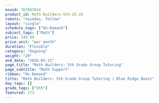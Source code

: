 ```yaml
---
ecwid: 767683654
product_id: Math-Builders-5th-25-26
robots: "noindex, follow"
layout: "single"
schedule_tags: ["On-Demand"]
subject_tags: ["Math"]
price: 149.99
price_unit: "per month"
duration: "Flexible"
category: "Ongoing"
weight: "29"
end_date: "2026-05-21"
page_title: "Math Builders: 5th Grade Group Tutoring"
page_subtitle: "Math Support"
ribbon: "On Demand"
title: "Math Builders: 5th Grade Group Tutoring | Blue Ridge Boost"
day_tags: []
grade_tags: ["5th"]
featured: 173
---
```


